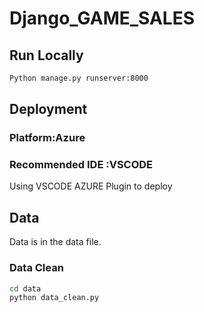 # Django_GAME_SALES

## Run Locally
```bash
Python manage.py runserver:8000
```
## Deployment
### Platform:Azure
### Recommended IDE :VSCODE
Using VSCODE AZURE Plugin to deploy
## Data 
Data is in the data file.
### Data Clean
```bash
cd data
python data_clean.py
```

